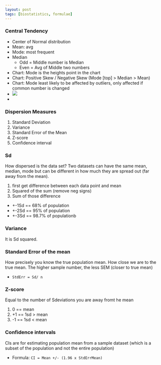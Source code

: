 ```yaml
---
layout: post
tags: [biostatistics, formulae]
---
```




### Central Tendency

- Center of Normal distribution
- Mean: avg
- Mode: most frequent
- Median 
    - Odd = Middle number is Median
    - Even = Avg of Middle two numbers
- Chart: Mode is the heights point in the chart
- Chart: Positive Skew / Negative Skew (Mode [top] > Median > Mean)
- Chart: Mode least likely to be affected by outliers, only affected if common number is changed
- ![](https://i.pinimg.com/originals/63/3d/f8/633df8ee468b9860bfb9d8fc01d5fc5d.jpg)
- 

### Dispersion Measures

1. Standard Deviation
2. Variance
3. Standard Error of the Mean
4. Z-score
5. Confidence interval

### Sd

How dispersed is the data set? Two datasets can have the same mean, median, mode but can be different in how much they are spread out (far away from the mean).

1. first get difference between each data point and mean
3. Squared of the sum (remove neg signs)
2. Sum of those difference

- +-1Sd == 68% of population
- +-2Sd == 95% of population
- +-3Sd == 98.7% of populationb

### Variance

It is Sd squared. 

### Standard Error of the mean

How precisely you know the true population mean. How close we are to the true mean. The higher sample number, the less SEM (closer to true mean)

- `StdErr = Sd/ n`

### Z-score

Equal to the number of Sdeviations you are away fromt he mean

1. 0 == mean
2. +1 == 1sd > mean
3. -1 == 1sd < mean


### Confidence intervals

CIs are for estimating population mean from a sample dataset (which is a subset of the population and not the entire population)

- Formula: `CI = Mean +/- (1.96 x StdErrMean)`


